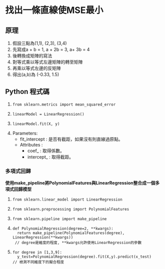 # 找出一條直線使MSE最小
## 原理
1. 假設三點為(1,1), (2,3), (3,4)
2. 先寫成a + b = 1, a + 2b = 3, a+ 3b = 4
3. 後轉換成矩陣的寫法
4. 對等式乘以等式左邊矩陣的轉至矩陣
5. 再乘以等式左邊的反矩陣
6. 得出(a,b)為 (-0.33, 1.5)
## Python 程式碼
1.     from sklearn.metrics import mean_squared_error
2.     linearModel = LinearRegression()
3.     linearModel.fit(X, y)
4. Parameters:
   * fit_intercept : 是否有截距，如果沒有則直線過原點。
   * Attributes :
     * coef_ : 取得係數。
     * intercept_ : 取得截距。
### 多項式回歸
**使用make_pipeline將PolynomialFeatures與LinearRegression整合成一個多項式回歸模型**
1.     from sklearn.linear_model import LinearRegression
2.     from sklearn.preprocessing import PolynomialFeatures
3.     from sklearn.pipeline import make_pipeline
4.     def PolynomialRegression(degree=2, **kwargs):
         return make_pipeline(PolynomialFeatures(degree), LinearRegression(**kwargs))
        // degree是維度的程度, **kwargs允許使用LinearRegression的參數
5.     for degree in [1,3,9]:
         y_test=PolynomialRegression(degree).fit(X,y).predict(x_test)
       // 檢測不同維度下的擬合程度
